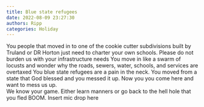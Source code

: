 ```yaml
---
title: Blue state refugees
date: 2022-08-09 23:27:30
authors: Ripp
categories: Holiday
---
```


 You people that moved in to one of the cookie cutter subdivisions built by Truland or DR Horton just need to charter your own schools.   Please do not burden us with your infrastructure needs
You move in like a swarm of locusts and wonder why the roads, sewers, water, schools, and services are overtaxed
You blue state refugees are a pain in the neck.  You moved from a state that God blessed and you messed it up.  Now you you come here and want to mess us up.    
We know your game.   Either learn manners or go back to the hell hole that you fled
BOOM.   Insert mic drop here